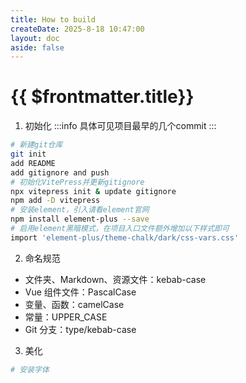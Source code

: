 ```yaml
---
title: How to build
createDate: 2025-8-18 10:47:00
layout: doc
aside: false
---
```


# {{ $frontmatter.title}}

1. 初始化
   :::info
   具体可见项目最早的几个commit
   :::

```zsh
# 新建git仓库
git init
add README
add gitignore and push
# 初始化VitePress并更新gitignore
npx vitepress init & update gitignore
npm add -D vitepress
# 安装element，引入请看element官网
npm install element-plus --save
# 启用element黑暗模式，在项目入口文件额外增加以下样式即可
import 'element-plus/theme-chalk/dark/css-vars.css'
```

2. 命名规范

- 文件夹、Markdown、资源文件：kebab-case
- Vue 组件文件：PascalCase
- 变量、函数：camelCase
- 常量：UPPER_CASE
- Git 分支：type/kebab-case

3. 美化

```zsh
# 安装字体

```
